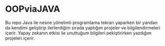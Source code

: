 # OOPviaJAVA
Bu repo Java ile nesne yönelimli programlama tekrarı yaparken bir yandan da kendimi geliştirip ilerlerdiğim sırada yaptığım projeler ve bilgilendirmeleri içerir. Yapay zekanın etkisi ile unuttuğum bilgileri pekiştirirken yazdığım projeleri içerir.
